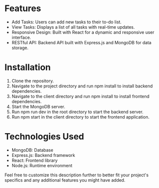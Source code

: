 # Features
- Add Tasks: Users can add new tasks to their to-do list.
- View Tasks: Displays a list of all tasks with real-time updates.
- Responsive Design: Built with React for a dynamic and responsive user interface.
- RESTful API: Backend API built with Express.js and MongoDB for data storage.

# Installation
1. Clone the repository.
2. Navigate to the project directory and run npm install to install backend dependencies.
3. Navigate to the client directory and run npm install to install frontend dependencies.
4. Start the MongoDB server.
5. Run npm run dev in the root directory to start the backend server.
6. Run npm start in the client directory to start the frontend application.

# Technologies Used
- MongoDB: Database
- Express.js: Backend framework
- React: Frontend library
- Node.js: Runtime environment

Feel free to customize this description further to better fit your project's specifics and any additional features you might have added.
